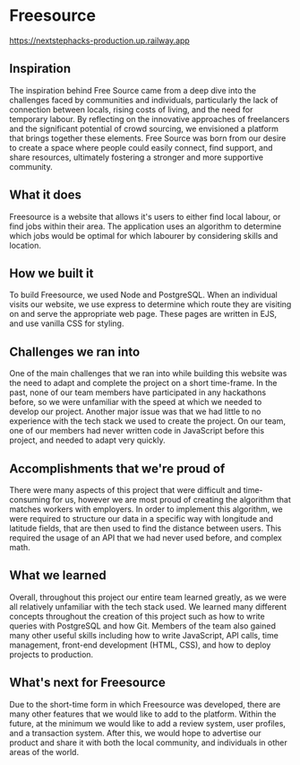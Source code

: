 # Freesource
https://nextstephacks-production.up.railway.app  
  
## Inspiration
The inspiration behind Free Source came from a deep dive into the challenges faced by communities and individuals, particularly the lack of connection between locals, rising costs of living, and the need for temporary labour. By reflecting on the innovative approaches of freelancers and the significant potential of crowd sourcing, we envisioned a platform that brings together these elements. Free Source was born from our desire to create a space where people could easily connect, find support, and share resources, ultimately fostering a stronger and more supportive community.

## What it does
Freesource is a website that allows it's users to either find local labour, or find jobs within their area. The application uses an algorithm to determine which jobs would be optimal for which labourer by considering skills and location.

## How we built it
To build Freesource, we used Node and PostgreSQL. When an individual visits our website, we use express to determine which route they are visiting on and serve the appropriate web page. These pages are written in EJS, and use vanilla CSS for styling. 

## Challenges we ran into
One of the main challenges that we ran into while building this website was the need to adapt and complete the project on a short time-frame.  In the past, none of our team members have participated in any hackathons before, so we were unfamiliar with the speed at which we needed to develop our project. Another major issue was that we had little to no experience with the tech stack we used to create the project. On our team, one of our members had never written code in JavaScript before this project, and needed to adapt very quickly. 

## Accomplishments that we're proud of
There were many aspects of this project that were difficult and time-consuming for us, however we are most proud of creating the algorithm that matches workers with employers. In order to implement this algorithm, we were required to structure our data in a specific way with longitude and latitude fields, that are then used to find the distance between users. This required the usage of an API that we had never used before, and complex math.

## What we learned
Overall, throughout this project our entire team learned greatly, as we were all relatively unfamiliar with the tech stack used. We learned many different concepts throughout the creation of this project such as how to write queries with PostgreSQL and how Git. Members of the team also gained many other useful skills including how to write JavaScript, API calls, time management, front-end development (HTML, CSS), and how to deploy projects to production.

## What's next for Freesource
Due to the short-time form in which Freesource was developed, there are many other features that we would like to add to the platform. Within the future, at the minimum we would like to add a review system, user profiles, and a transaction system. After this, we would hope to advertise our product and share it with both the local community, and individuals in other areas of the world.